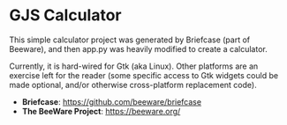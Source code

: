 GJS Calculator
==============

This simple calculator project was generated by Briefcase (part of Beeware),
and then app.py was heavily modified to create a calculator.

Currently, it is hard-wired for Gtk (aka Linux). Other platforms are an
exercise left for the reader (some specific access to Gtk widgets could
be made optional, and/or otherwise cross-platform replacement code).

 * **Briefcase**: https://github.com/beeware/briefcase
 * **The BeeWare Project**: https://beeware.org/
